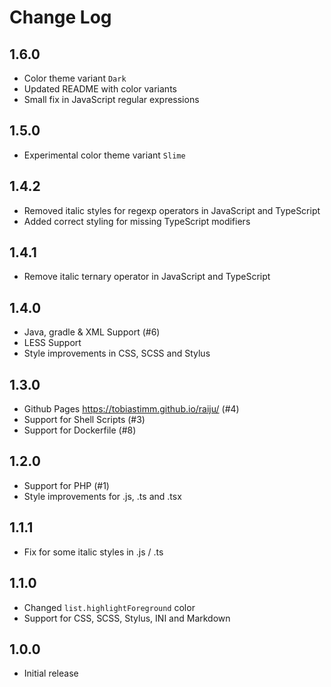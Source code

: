 # Change Log

## 1.6.0

* Color theme variant `Dark`
* Updated README with color variants
* Small fix in JavaScript regular expressions

## 1.5.0

* Experimental color theme variant `Slime`

## 1.4.2

* Removed italic styles for regexp operators in JavaScript and TypeScript
* Added correct styling for missing TypeScript modifiers

## 1.4.1

* Remove italic ternary operator in JavaScript and TypeScript

## 1.4.0

* Java, gradle & XML Support (#6)
* LESS Support
* Style improvements in CSS, SCSS and Stylus

## 1.3.0

* Github Pages https://tobiastimm.github.io/raiju/ (#4)
* Support for Shell Scripts (#3)
* Support for Dockerfile (#8)

## 1.2.0

* Support for PHP (#1)
* Style improvements for .js, .ts and .tsx

## 1.1.1

* Fix for some italic styles in .js / .ts

## 1.1.0

* Changed `list.highlightForeground` color
* Support for CSS, SCSS, Stylus, INI and Markdown

## 1.0.0

* Initial release
